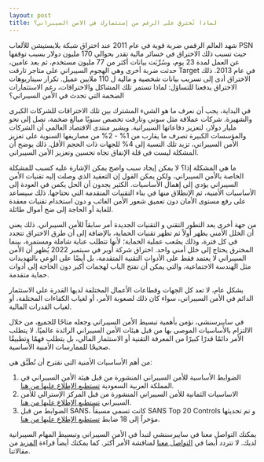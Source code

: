 ```yaml
---
layout: post
title: لماذا تًخترق على الرغم من إستثمارك في الامن السيبراني؟
---
```


شهد العالم الرقمي ضربة قوية في عام 2011 عند اختراق شبكة بلايستيشن للألعاب PSN حيث تسبب ذلك الاختراق في خسائر مالية تقدر بحوالي 170 مليون دولار بسبب توقفها عن العمل لمدة 23 يوم، وسُرِّبَت بيانات أكثر من 77 مليون مستخدم، ثم بعد عامين، حدثت ضربة أخرى وهي الهجوم السيبراني على متاجر تارقت Target في عام 2013. ذلك الاختراق أدى إلى تسريب بيانات شخصية و مالية ل 110 ملايين عميل. تكرار سيناريوهات الاختراق يدفعنا للتساؤل: لماذا تستمر تلك المشاكل والاختراقات، رغم الاستثمارات الضخمة التي تحدث في الأمن السيبراني؟


في البداية، يجب أن نعرف ما هو الشيء المشترك بين تلك الاختراقات للشركات الكبرى والشهيرة. شركات عملاقة مثل سوني وتارقت تخصص سنويًا مبالغ ضخمة، تصل إلى نحو مليار دولار، لتعزيز دفاعاتها السيبرانية. ويشير منتدى الاقتصاد العالمي أن الشركات والمؤسسات الكبيرة تصرف ما يقارب من 1% - 2% من مصاريفها السنوية على تعزيز الأمن السيبراني، تزيد تلك النسبة إلى 4% للجهات ذات الحجم الأقل. ذلك يوضح أن المشكلة ليست في قلة الإنفاق تجاه تحسين وتعزيز الأمن السيبراني.

ما هي المشكلة إذا؟
لا يمكن إيجاد سبب واضح يمكن الإشارة عليه كسبب للمشكلة الخاصة بالأمن السيبراني، ولكن يمكن القول إن التعقيد الذي وصلت إليه تقنيات الأمن السيبراني يؤدي إلى إهمال الأساسيات. الكثير يجدون أن الحل يكمن في العودة إلى الأساسيات الأمنية، ثم الإنطلاق منها في بناء التقنيات المتقدمة التي نحتاجها. ذلك سيساعد على رفع مستوى الأمان دون تعميق شعور الأمن الغائب و دون استخدام تقنيات معقدة للغاية أو الحاجة إلى ضخ أموال طائلة.

من جهة أخرى يعد التطور التقني و التقنيات الجديدة أمر سابقاً للأمن السيبراني. ذلك يعني أن الخلل الأمني يظهر أولاً ثم تظهر تقنيات الحماية، بالإضافة إلى أن طرق الاختراق تتجدد في كل فترة، وذلك يصُعب عملية الحماية؛ لأنها تتطلب عناية شاملة ومستمرة، بينما المخترق يحتاج إلى خلل أمني واحد. اختراق شركة أوبر في سبتمبر 2022 يُظهر أن الأمن السيبراني لا يعتمد فقط على الأدوات التقنية المتقدمة، بل أيضًا على الوعي بالتهديدات مثل الهندسة الاجتماعية، والتي يمكن أن تفتح الباب لهجمات أكبر دون الحاجة إلى أدوات حماية متقدمة.

بشكل عام، لا تعد كل الجهات وقطاعات الأعمال المختلفة لديها القدرة على الاستثمار الدائم في الأمن السيبراني، سواء كان ذلك لصعوبة الأمر، أو لغياب الكفاءات المختلفة، أو لغياب القدرات المالية.


في سايبرسنشي، نؤمن بأهمية تبسيط الأمن السيبراني وجعله متاحًا للجميع، من خلال الالتزام بالأساسيات الموصى بها من قبل هيئات الأمن السيبراني الرائدة عالميًا. لا يتطلب الأمر دائمًا قدرًا كبيرًا من المعرفة التقنية أو الاستثمار المالي، بل يتطلب فهمًا وتطبيقًا صحيحًا للممارسات الأمنية الأساسية.

من أهم الأساسيات الأمنية التي نقترح أن تُطَبَّق هي:
1. الضوابط الأساسية للأمن السيبراني المنشورة من قبل هيئة الأمن السيبراني في المملكة العربية السعودية [تستطيع الإطلاع عليها من هنا](https://nca.gov.sa/legislation?item=176&slug=controls-list).
2. الاساسيات الثمانية للأمن السيبراني المنشورة من قبل المركز الإسترالي للأمن السيبراني [تستطيع الإطلاع عليها من هنا](https://www.cyber.gov.au/acsc/view-all-content/publications/essential-eight-maturity-model).
3. الضوابط من قبل SANS، كانت تسمى مسبقاً SANS Top 20 Controls و تم تحديثها مؤخراً إلى 18 ضابط [تستطيع الإطلاع عليها من هنا](https://www.sans.org/blog/cis-controls-v8/).


يمكنك التواصل معنا في سايبرسنشي لتبدأ في الأمن السيبراني وتبسيط المهام السيبرانية لديك. لا تتردد أيضا في [التواصل معنا](https://www.cybersenshi.com/#contactUsBlock) لمناقشة الأمر أكثر. كما يمكنك أيضاً قراءة [المزيد](https://blog.cybersenshi.com/) من مقالاتنا.
